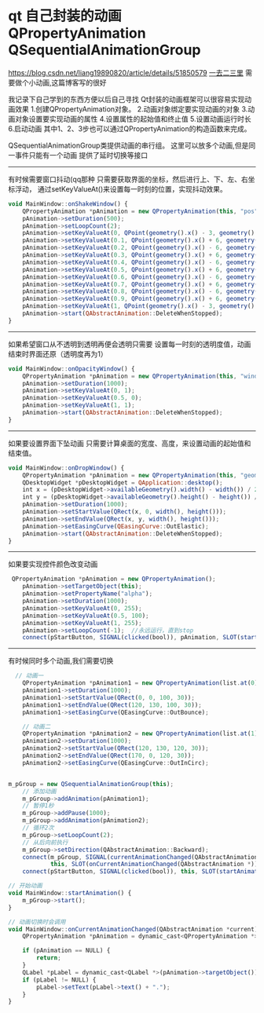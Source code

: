 # qt    自己封装的动画QPropertyAnimation   QSequentialAnimationGroup


https://blog.csdn.net/liang19890820/article/details/51850579
[一去二三里](https://blog.csdn.net/liang19890820/article/details/51850579)
需要做个小动画,这篇博客写的很好

我记录下自己学到的东西方便以后自己寻找
Qt封装的动画框架可以很容易实现动画效果
1.创建QPropertyAnimation对象。
2.动画对象绑定要实现动画的对象
3.动画对象设置要实现动画的属性
4.设置属性的起始值和终止值
5.设置动画运行时长
6.启动动画
其中1、2、3步也可以通过QPropertyAnimation的构造函数来完成。


QSequentialAnimationGroup类提供动画的串行组。
这里可以放多个动画,但是同一事件只能有一个动画
提供了延时切换等接口


---
有时候需要窗口抖动(qq那种
只需要获取界面的坐标，然后进行上、下、左、右坐标浮动，
通过setKeyValueAt()来设置每一时刻的位置，实现抖动效果。

```javascript
void MainWindow::onShakeWindow() {
    QPropertyAnimation *pAnimation = new QPropertyAnimation(this, "pos");
    pAnimation->setDuration(500);
    pAnimation->setLoopCount(2);
    pAnimation->setKeyValueAt(0, QPoint(geometry().x() - 3, geometry().y() - 3));
    pAnimation->setKeyValueAt(0.1, QPoint(geometry().x() + 6, geometry().y() + 6));
    pAnimation->setKeyValueAt(0.2, QPoint(geometry().x() - 6, geometry().y() + 6));
    pAnimation->setKeyValueAt(0.3, QPoint(geometry().x() + 6, geometry().y() - 6));
    pAnimation->setKeyValueAt(0.4, QPoint(geometry().x() - 6, geometry().y() - 6));
    pAnimation->setKeyValueAt(0.5, QPoint(geometry().x() + 6, geometry().y() + 6));
    pAnimation->setKeyValueAt(0.6, QPoint(geometry().x() - 6, geometry().y() + 6));
    pAnimation->setKeyValueAt(0.7, QPoint(geometry().x() + 6, geometry().y() - 6));
    pAnimation->setKeyValueAt(0.8, QPoint(geometry().x() - 6, geometry().y() - 6));
    pAnimation->setKeyValueAt(0.9, QPoint(geometry().x() + 6, geometry().y() + 6));
    pAnimation->setKeyValueAt(1, QPoint(geometry().x() - 3, geometry().y() - 3));
    pAnimation->start(QAbstractAnimation::DeleteWhenStopped);
}
```
---
如果希望窗口从不透明到透明再便会透明只需要
设置每一时刻的透明度值，动画结束时界面还原（透明度再为1）

```javascript
void MainWindow::onOpacityWindow() {
    QPropertyAnimation *pAnimation = new QPropertyAnimation(this, "windowOpacity");
    pAnimation->setDuration(1000);
    pAnimation->setKeyValueAt(0, 1);
    pAnimation->setKeyValueAt(0.5, 0);
    pAnimation->setKeyValueAt(1, 1);
    pAnimation->start(QAbstractAnimation::DeleteWhenStopped);
}
```
---
如果要设置界面下坠动画
只需要计算桌面的宽度、高度，来设置动画的起始值和结束值。

```javascript
void MainWindow::onDropWindow() {
    QPropertyAnimation *pAnimation = new QPropertyAnimation(this, "geometry");
    QDesktopWidget *pDesktopWidget = QApplication::desktop();
    int x = (pDesktopWidget->availableGeometry().width() - width()) / 2;
    int y = (pDesktopWidget->availableGeometry().height() - height()) / 2;
    pAnimation->setDuration(1000);
    pAnimation->setStartValue(QRect(x, 0, width(), height()));
    pAnimation->setEndValue(QRect(x, y, width(), height()));
    pAnimation->setEasingCurve(QEasingCurve::OutElastic);
    pAnimation->start(QAbstractAnimation::DeleteWhenStopped);
}
```
---
如果要实现控件颜色改变动画

```javascript
 QPropertyAnimation *pAnimation = new QPropertyAnimation();
    pAnimation->setTargetObject(this);
    pAnimation->setPropertyName("alpha");
    pAnimation->setDuration(1000);
    pAnimation->setKeyValueAt(0, 255);
    pAnimation->setKeyValueAt(0.5, 100);
    pAnimation->setKeyValueAt(1, 255);
    pAnimation->setLoopCount(-1);  //永远运行，直到stop
    connect(pStartButton, SIGNAL(clicked(bool)), pAnimation, SLOT(start()));
```
---
有时候同时多个动画,我们需要切换

```javascript
  // 动画一
    QPropertyAnimation *pAnimation1 = new QPropertyAnimation(list.at(0), "geometry");
    pAnimation1->setDuration(1000);
    pAnimation1->setStartValue(QRect(0, 0, 100, 30));
    pAnimation1->setEndValue(QRect(120, 130, 100, 30));
    pAnimation1->setEasingCurve(QEasingCurve::OutBounce);

    // 动画二
    QPropertyAnimation *pAnimation2 = new QPropertyAnimation(list.at(1), "geometry");
    pAnimation2->setDuration(1000);
    pAnimation2->setStartValue(QRect(120, 130, 120, 30));
    pAnimation2->setEndValue(QRect(170, 0, 120, 30));
    pAnimation2->setEasingCurve(QEasingCurve::OutInCirc);


m_pGroup = new QSequentialAnimationGroup(this);
    // 添加动画
    m_pGroup->addAnimation(pAnimation1);
    // 暂停1秒
    m_pGroup->addPause(1000);
    m_pGroup->addAnimation(pAnimation2);
    // 循环2次
    m_pGroup->setLoopCount(2);
    // 从后向前执行
    m_pGroup->setDirection(QAbstractAnimation::Backward);
    connect(m_pGroup, SIGNAL(currentAnimationChanged(QAbstractAnimation *)),
            this, SLOT(onCurrentAnimationChanged(QAbstractAnimation *)));
    connect(pStartButton, SIGNAL(clicked(bool)), this, SLOT(startAnimation()));

// 开始动画
void MainWindow::startAnimation() {
    m_pGroup->start();
}

// 动画切换时会调用
void MainWindow::onCurrentAnimationChanged(QAbstractAnimation *current) {
    QPropertyAnimation *pAnimation = dynamic_cast<QPropertyAnimation *>(current);

    if (pAnimation == NULL) {
        return;
    }
    QLabel *pLabel = dynamic_cast<QLabel *>(pAnimation->targetObject());
    if (pLabel != NULL) {
        pLabel->setText(pLabel->text() + ".");
    }
}

```



